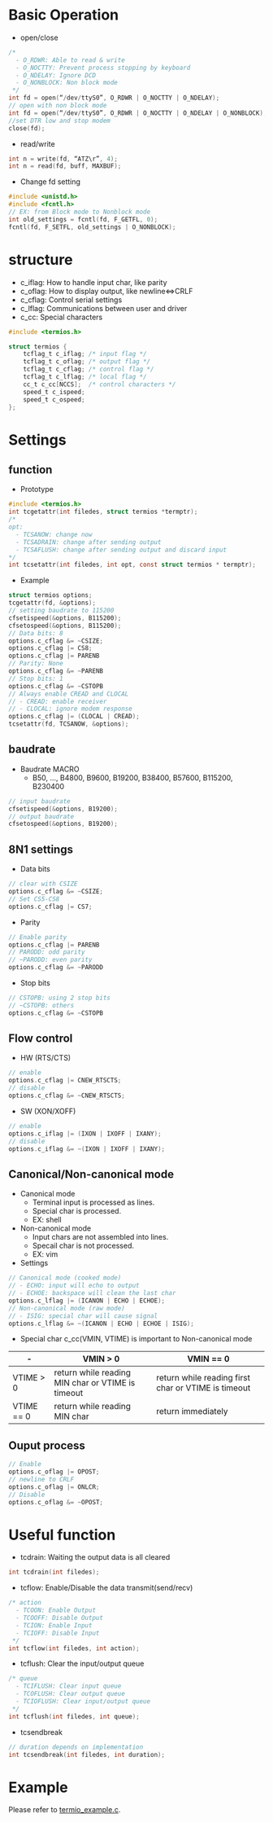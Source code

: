 # Basic Operation
* open/close
```c
/*
  - O_RDWR: Able to read & write
  - O_NOCTTY: Prevent process stopping by keyboard
  - O_NDELAY: Ignore DCD
  - O_NONBLOCK: Non block mode
 */
int fd = open(“/dev/ttyS0”, O_RDWR | O_NOCTTY | O_NDELAY);
// open with non block mode
int fd = open(“/dev/ttyS0”, O_RDWR | O_NOCTTY | O_NDELAY | O_NONBLOCK);
//set DTR low and stop modem
close(fd);
```
* read/write
```c
int n = write(fd, “ATZ\r”, 4);
int n = read(fd, buff, MAXBUF);
```
* Change fd setting
```c
#include <unistd.h>
#include <fcntl.h>
// EX: from Block mode to Nonblock mode
int old_settings = fcntl(fd, F_GETFL, 0);
fcntl(fd, F_SETFL, old_settings | O_NONBLOCK);
```

# structure
* c_iflag: How to handle input char, like parity
* c_oflag: How to display output, like newline<=>CRLF
* c_cflag: Control serial settings
* c_lflag: Communications between user and driver
* c_cc: Special characters

```c
#include <termios.h>

struct termios {
	tcflag_t c_iflag; /* input flag */
	tcflag_t c_oflag; /* output flag */
	tcflag_t c_cflag; /* control flag */
	tcflag_t c_lflag; /* local flag */
	cc_t c_cc[NCCS];  /* control characters */
	speed_t c_ispeed;
	speed_t c_ospeed;
};
```

# Settings
## function
* Prototype
```c
#include <termios.h> 
int tcgetattr(int filedes, struct termios *termptr); 
/*
opt:
  - TCSANOW: change now
  - TCSADRAIN: change after sending output
  - TCSAFLUSH: change after sending output and discard input
*/
int tcsetattr(int filedes, int opt, const struct termios * termptr);
```
* Example
```c
struct termios options; 
tcgetattr(fd, &options); 
// setting baudrate to 115200
cfsetispeed(&options, B115200);
cfsetospeed(&options, B115200);
// Data bits: 8
options.c_cflag &= ~CSIZE; 
options.c_cflag |= CS8;
options.c_cflag |= PARENB
// Parity: None
options.c_cflag &= ~PARENB
// Stop bits: 1
options.c_cflag &= ~CSTOPB
// Always enable CREAD and CLOCAL
// - CREAD: enable receiver
// - CLOCAL: ignore modem response
options.c_cflag |= (CLOCAL | CREAD); 
tcsetattr(fd, TCSANOW, &options);
```

## baudrate
* Baudrate MACRO
  - B50, ..., B4800, B9600, B19200, B38400, B57600, B115200, B230400
```c
// input baudrate
cfsetispeed(&options, B19200);
// output baudrate
cfsetospeed(&options, B19200);
```

## 8N1 settings
* Data bits
```c
// clear with CSIZE
options.c_cflag &= ~CSIZE; 
// Set CS5-CS8
options.c_cflag |= CS7;
```
* Parity
```c
// Enable parity
options.c_cflag |= PARENB
// PARODD: odd parity
// ~PARODD: even parity
options.c_cflag &= ~PARODD 
```
* Stop bits
```c
// CSTOPB: using 2 stop bits
// ~CSTOPB: others
options.c_cflag &= ~CSTOPB
```

## Flow control
* HW (RTS/CTS)
```c
// enable
options.c_cflag |= CNEW_RTSCTS;
// disable
options.c_cflag &= ~CNEW_RTSCTS;
```
* SW (XON/XOFF)
```c
// enable
options.c_iflag |= (IXON | IXOFF | IXANY);
// disable
options.c_iflag &= ~(IXON | IXOFF | IXANY);
```

## Canonical/Non-canonical mode
* Canonical mode
  - Terminal input is processed as lines.
  - Special char is processed.
  - EX: shell
* Non-canonical mode
  - Input chars are not assembled into lines.
  - Specail char is not processed.
  - EX: vim
* Settings
```c
// Canonical mode (cooked mode)
// - ECHO: input will echo to output
// - ECHOE: backspace will clean the last char
options.c_lflag |= (ICANON | ECHO | ECHOE);
// Non-canonical mode (raw mode)
// - ISIG: special char will cause signal
options.c_lflag &= ~(ICANON | ECHO | ECHOE | ISIG);
```
* Special char c_cc(VMIN, VTIME) is important to Non-canonical mode

| - | VMIN > 0 | VMIN == 0 |
| --- | --- | --- |
| VTIME > 0 | return while reading MIN char or VTIME is timeout | return while reading first char or VTIME is timeout |
| VTIME == 0 | return while reading MIN char | return immediately |

## Ouput process
```c
// Enable
options.c_oflag |= OPOST;
// newline to CRLF
options.c_oflag |= ONLCR;
// Disable
options.c_oflag &= ~OPOST;
```

# Useful function
* tcdrain: Waiting the output data is all cleared
```c
int tcdrain(int filedes);
```
* tcflow: Enable/Disable the data transmit(send/recv)
```c
/* action
  - TCOON: Enable Output
  - TCOOFF: Disable Output
  - TCION: Enable Input
  - TCIOFF: Disable Input
 */
int tcflow(int filedes, int action); 
```
* tcflush: Clear the input/output queue
```c
/* queue
  - TCIFLUSH: Clear input queue
  - TCOFLUSH: Clear output queue
  - TCIOFLUSH: Clear input/output queue
 */
int tcflush(int filedes, int queue); 
```
* tcsendbreak
```c
// duration depends on implementation
int tcsendbreak(int filedes, int duration);
```

# Example
Please refer to [termio_example.c](termio_example.c).
